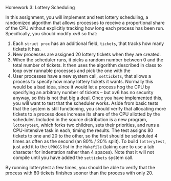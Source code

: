 Homework 3: Lottery Scheduling

In this assignment, you will implement and test lottery scheduling, a randomized algorithm that
allows processes to receive a proportional share of the CPU without explicitly tracking how long
each process has been run.
Specifically, you should modify xv6 so that:
1. Each `struct proc` has an additional field, `tickets`, that tracks how many tickets it has.
2. New processes are assigned 20 lottery tickets when they are created.
3. When the scheduler runs, it picks a random number between 0 and the total number of
tickets. It then uses the algorithm described in class to loop over runnable processes and
pick the one with the
4. User processes have a new system call, `settickets`, that allows a process to specify how
many lottery tickets it wants. Normally this would be a bad idea, since it would let a
process hog the CPU by specifying an arbitrary number of tickets – but xv6 has no
security anyway, so this is not that big a deal.
Once you have implemented this, you will want to test that the scheduler works. Aside from
basic tests that the system is still functioning, you should verify that allocating more tickets to a
process does increase its share of the CPU allotted by the scheduler.
Included in the source distribution is a new program, `lotterytest`, which forks two children, sets
their priorities, and runs a CPU-intensive task in each, timing the results. The test assigns 80
tickets to one and 20 to the other, so the first should be scheduled 4 times as often as the second
(an 80% / 20% split).
To build `lotterytest`, just add it to the `UPROGS` list in the `Makefile` (taking care to use a tab
character for indentation rather than 4 spaces). Note that it will not compile until you have added
the `settickets` system call.

By running lotterytest a few times, you should be able to verify that the process with 80 tickets
finishes sooner than the process with only 20.
